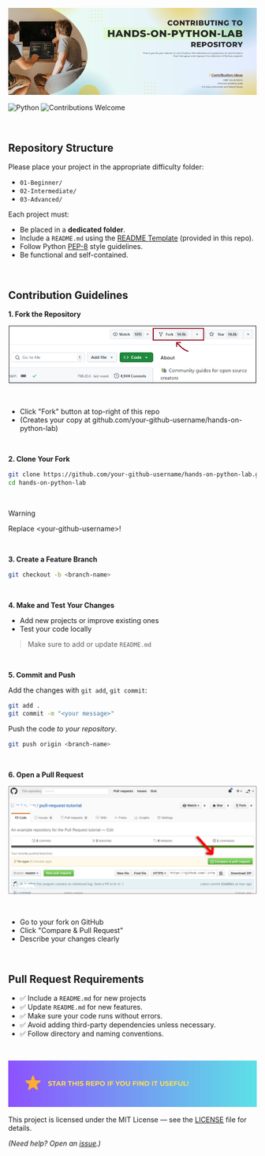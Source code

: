 ![Output](assets/contributing.png)

<p> </p>

![Python](https://img.shields.io/badge/Python-3.8+-blue?logo=python)
![Contributions Welcome](https://img.shields.io/badge/contributions-welcome-green)

<br/>

## Repository Structure

Please place your project in the appropriate difficulty folder:

- `01-Beginner/`
- `02-Intermediate/`
- `03-Advanced/`

Each project must:

- Be placed in a **dedicated folder**.
- Include a `README.md` using the [README Template](./README_TEMPLATE.md) (provided in this repo).
- Follow Python [PEP-8](https://peps.python.org/pep-0008/) style guidelines.
- Be functional and self-contained.

<br/>

## Contribution Guidelines

**1. Fork the Repository**

![Output](assets/fork.png)

<br/>

- Click "Fork" button at top-right of this repo
- (Creates your copy at github.com/your-github-username/hands-on-python-lab)

<br/>

**2. Clone Your Fork**

```bash
git clone https://github.com/your-github-username/hands-on-python-lab.git
cd hands-on-python-lab
```

<br/>

> [!WARNING]
> Replace \<your-github-username\>!

<br/>

**3. Create a Feature Branch**

```bash
git checkout -b <branch-name>
```

<br/>

**4. Make and Test Your Changes**

- Add new projects or improve existing ones
- Test your code locally

> Make sure to add or update `README.md`

<br/>

**5. Commit and Push**

Add the changes with `git add`, `git commit`:

```bash
git add .
git commit -m "<your message>"
```

Push the code _to your repository_.

```bash
git push origin <branch-name>
```

<br/>

**6. Open a Pull Request**

![Output](assets/pr-request.png)

<br/>

- Go to your fork on GitHub
- Click "Compare & Pull Request"
- Describe your changes clearly

<br/>

## Pull Request Requirements

- ✅ Include a `README.md` for new projects
- ✅ Update `README.md` for new features.
- ✅ Make sure your code runs without errors.
- ✅ Avoid adding third-party dependencies unless necessary.
- ✅ Follow directory and naming conventions.

<br/>

![Output](assets/star.png)

<p> </p>

This project is licensed under the MIT License — see the [LICENSE](./LICENSE) file for details.

_(Need help? Open an [issue](https://github.com/mudasirfayaz/hands-on-python-lab/issues).)_
